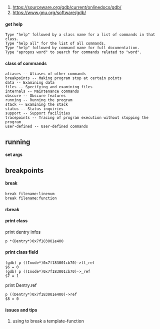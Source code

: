 1. https://sourceware.org/gdb/current/onlinedocs/gdb/
1. https://www.gnu.org/software/gdb/


#### get help
```
Type "help" followed by a class name for a list of commands in that class.
Type "help all" for the list of all commands.
Type "help" followed by command name for full documentation.
Type "apropos word" to search for commands related to "word".
```

#### class of commands
```
aliases -- Aliases of other commands
breakpoints -- Making program stop at certain points
data -- Examining data
files -- Specifying and examining files
internals -- Maintenance commands
obscure -- Obscure features
running -- Running the program
stack -- Examining the stack
status -- Status inquiries
support -- Support facilities
tracepoints -- Tracing of program execution without stopping the program
user-defined -- User-defined commands
```
## running
#### set args

## breakpoints
#### break
```
break filename:linenum
break filename:function
```

#### rbreak

#### print class
print dentry infos
```
p *(Dentry*)0x7f183001e400
```

#### print class field
```
(gdb) p ((Inode*)0x7f183001cb70)->ll_ref
$6 = 0
(gdb) p ((Inode*)0x7f183001cb70)->_ref
$7 = 1
```
print Dentry.ref
```
p ((Dentry*)0x7f183001e400)->ref
$8 = 0
```

#### issues and tips
1. using <tab> to break a template-function
